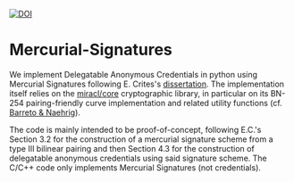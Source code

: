[![DOI](https://zenodo.org/badge/285924323.svg)](https://zenodo.org/badge/latestdoi/285924323)
# Mercurial-Signatures

We implement Delegatable Anonymous Credentials in python using Mercurial Signatures following E. Crites's [dissertation](https://doi.org/10.26300/tj7d-3h94).  The implementation itself relies on the [miracl/core](https://github.com/burkh4rt/miracl-core) cryptographic library, in particular on its BN-254 pairing-friendly curve implementation and related utility functions (cf. [Barreto \& Naehrig](https://eprint.iacr.org/2005/133)).

The code is mainly intended to be proof-of-concept, following E.C.'s Section 3.2 for the construction of a mercurial signature scheme from a type III bilinear pairing and then Section 4.3 for the construction of delegatable anonymous credentials using said signature scheme.  The C/C++ code only implements Mercurial Signatures (not credentials).

